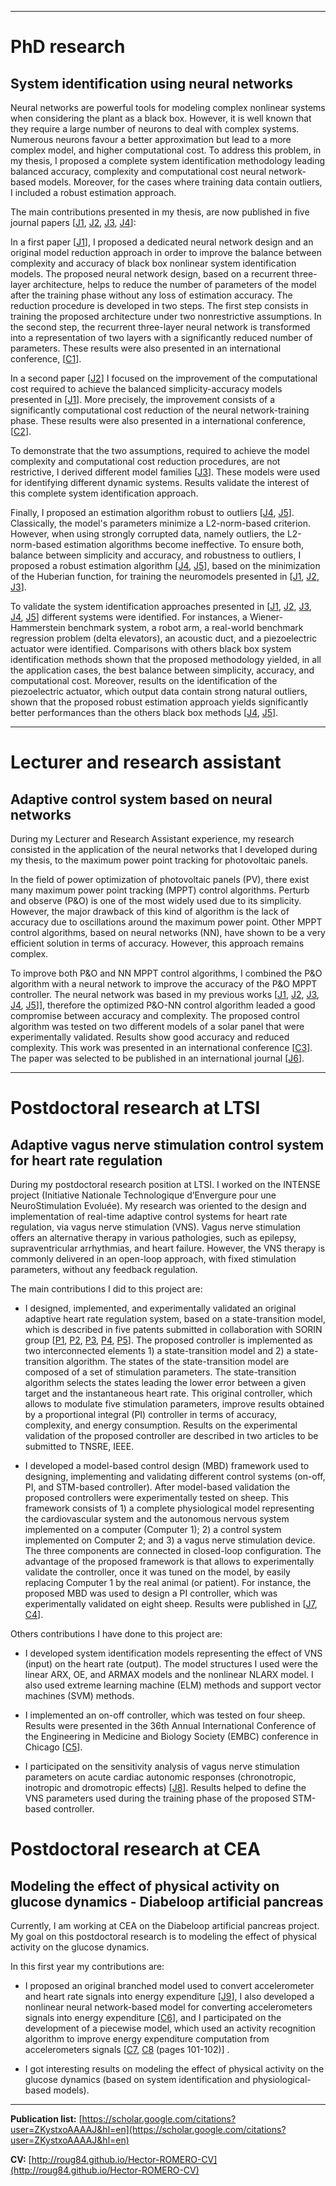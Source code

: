 
***

# **PhD research**
## System identification using neural networks

Neural networks are powerful tools for modeling complex nonlinear systems when considering the plant as a black box. However, it is well known that they require a large number of neurons to deal with complex systems. Numerous neurons favour a better approximation but lead to a more complex model, and higher computational cost. To address this problem, in my thesis, I proposed a complete system identification methodology leading balanced accuracy, complexity and computational cost neural network-based models. Moreover, for the cases where training data contain outliers, I included a robust estimation approach.  

The main contributions presented in my thesis, are now published in five journal papers [[J1](http://dx.doi.org/10.1016/j.neucom.2012.08.013), [J2](http://dx.doi.org/10.1016/j.neucom.2015.04.022), [J3](http://dx.doi.org/10.1007/s00521-014-1716-8), [J4](http://dx.doi.org/10.1115/1.4032687)]:

In a first paper [[J1](http://dx.doi.org/10.1016/j.neucom.2012.08.013)], I proposed a dedicated neural network design and an original model reduction approach in order to improve the balance between complexity and accuracy of black box nonlinear system identification models. The proposed neural network design, based on a recurrent three-layer architecture, helps to reduce the number of parameters of the model after the training phase without any loss of estimation accuracy. The reduction procedure is developed in two steps. The first step consists in training the proposed architecture under two nonrestrictive assumptions. In the second step, the recurrent three-layer neural network is transformed into a representation of two layers with a significantly reduced number of parameters. These results were also presented in an international conference, [[C1](http://dx.doi.org/10.1109/CCCA.2012.6417884)]. 

In a second paper [[J2](http://dx.doi.org/10.1016/j.neucom.2015.04.022)] I focused on the improvement of the computational cost required to achieve the balanced simplicity-accuracy models presented in [[J1](http://dx.doi.org/10.1016/j.neucom.2012.08.013)]. More precisely, the improvement consists of a significantly computational cost reduction of the neural network-training phase. These results were also presented in a international conference, [[C2](http://dx.doi.org/10.1109/CCCA.2012.6417886)].

To demonstrate that the two assumptions, required to achieve the model complexity and computational cost reduction procedures, are not restrictive, I derived different model families [[J3](http://dx.doi.org/10.1007/s00521-014-1716-8)]. These models were used for identifying different dynamic systems. Results validate the interest of this complete system identification approach.

Finally, I proposed an estimation algorithm robust to outliers [[J4](http://dx.doi.org10.1115/1.4032687), [J5](https://doi.org/10.1007/s11071-016-2733-1)]. Classically, the model's parameters minimize a L2-norm-based criterion. However, when using strongly corrupted data, namely outliers, the L2-norm-based estimation algorithms become ineffective. To ensure both, balance between simplicity and accuracy, and robustness to outliers, I proposed a robust estimation algorithm [[J4](http://dx.doi.org10.1115/1.4032687), [J5](https://doi.org/10.1007/s11071-016-2733-1)], based on the minimization of the Huberian function, for training the neuromodels presented in [[J1](http://dx.doi.org/10.1016/j.neucom.2012.08.013), [J2](http://dx.doi.org/10.1016/j.neucom.2015.04.022), [J3](http://dx.doi.org/10.1007/s00521-014-1716-8)].

To validate the system identification approaches presented in [[J1](http://dx.doi.org/10.1016/j.neucom.2012.08.013), [J2](http://dx.doi.org/10.1016/j.neucom.2015.04.022), [J3](http://dx.doi.org/10.1007/s00521-014-1716-8), [J4](http://dx.doi.org/10.1115/1.4032687), [J5](https://doi.org/10.1007/s11071-016-2733-1)] different systems were identified. For instances, a Wiener-Hammerstein benchmark system, a robot arm, a real-world benchmark regression problem (delta elevators), an acoustic duct, and a piezoelectric actuator were identified. Comparisons with others black box system identification methods shown that the proposed methodology yielded, in all the application cases, the best balance between simplicity, accuracy, and computational cost. Moreover, results on the identification of the piezoelectric actuator, which output data contain strong natural outliers, shown that the proposed robust estimation approach yields significantly better performances than the others black box methods [[J4](http://dx.doi.org10.1115/1.4032687), [J5](https://doi.org/10.1007/s11071-016-2733-1)].  

***

# **Lecturer and research assistant**
## Adaptive control system based on neural networks

During my Lecturer and Research Assistant experience, my research consisted in the application of the neural networks that I developed during my thesis, to the maximum power point tracking for photovoltaic panels. 

In the field of power optimization of photovoltaic panels (PV), there exist many maximum power point tracking (MPPT) control algorithms. Perturb and observe (P&O) is one of the most widely used due to its simplicity. However, the major drawback of this kind of algorithm is the lack of accuracy due to oscillations around the maximum power point. Other MPPT control algorithms, based on neural networks (NN), have shown to be a very efficient solution in terms of accuracy. However, this approach remains complex. 

To improve both P&O and NN MPPT control algorithms, I combined the P&O algorithm with a neural network to improve the accuracy of the P&O MPPT controller. The neural network was based in my previous works [[J1](http://dx.doi.org/10.1016/j.neucom.2012.08.013), [J2](http://dx.doi.org/10.1016/j.neucom.2015.04.022), [J3](http://dx.doi.org/10.1007/s00521-014-1716-8), [J4](http://dx.doi.org10.1115/1.4032687), [J5](https://doi.org/10.1007/s11071-016-2733-1)]], therefore the optimized P&O-NN control algorithm leaded a good compromise between accuracy and complexity. The proposed control algorithm was tested on two different models of a solar panel that were experimentally validated. Results show good accuracy and reduced complexity. This work was presented in an international conference [[C3](https://doi.org/10.1016/j.egypro.2013.11.067)]. The paper was selected to be published in an international journal [[J6](http://dx.doi.org/10.1016/j.egypro.2013.11.067)].

***

# **Postdoctoral research at LTSI**
## Adaptive vagus nerve stimulation control system for heart rate regulation

During my postdoctoral research position at LTSI. I worked on the INTENSE project (Initiative Nationale Technologique d’Envergure pour une NeuroStimulation Evoluée). My research was oriented to the design and implementation of real-time adaptive control systems for heart rate regulation, via vagus nerve stimulation (VNS). Vagus nerve stimulation offers an alternative therapy in various pathologies, such as epilepsy, supraventricular arrhythmias, and heart failure. However, the VNS therapy is commonly delivered in an open-loop approach, with fixed stimulation parameters, without any feedback regulation.

The main contributions I did to this project are: 

* I designed, implemented, and experimentally validated an original adaptive heart rate regulation system, based on a state-transition model, which is described in five patents submitted in collaboration with SORIN group [[P1](https://www.google.com/patents/US20160375252), [P2](https://www.google.com/patents/US20160375249), [P3](https://www.google.com/patents/US20160375251), [P4](https://www.google.com/patents/US20160375250), [P5](https://www.google.com/patents/US20160022997)]. The proposed controller is implemented as two interconnected elements 1) a state-transition model and 2) a state-transition algorithm. The states of the state-transition model are composed of a set of stimulation parameters. The state-transition algorithm selects the states leading the lower error between a given target and the instantaneous heart rate. This original controller, which allows to modulate five stimulation parameters, improve results obtained by a proportional integral (PI) controller in terms of accuracy, complexity, and energy consumption. Results on the experimental validation of the proposed controller are described in two articles to be submitted to TNSRE, IEEE.   

* I developed a model-based control design (MBD) framework used to designing, implementing and validating different control systems (on-off, PI, and STM-based controller). After model-based validation the proposed controllers were experimentally tested on sheep. This framework consists of 1) a complete physiological model representing the cardiovascular system and the autonomous nervous system implemented on a computer (Computer 1); 2) a control system implemented on Computer 2; and 3) a vagus nerve stimulation device. The three components are connected in closed-loop configuration. The advantage of the proposed framework is that allows to experimentally validate the controller, once it was tuned on the model, by easily replacing Computer 1 by the real animal (or patient). For instance, the proposed MBD was used to design a PI controller, which was experimentally validated on eight sheep. Results were published in [[J7](http://dx.doi.org/10.1109/TBME.2015.2498878), [C4](http://dx.doi.org/10.1109/NER.2015.7146659)]. 

Others contributions I have done to this project are:

* I developed system identification models representing the effect of VNS (input) on the heart rate (output). The model structures I used were the linear ARX, OE, and ARMAX models and the nonlinear NLARX model. I also used extreme learning machine (ELM) methods and support vector machines (SVM) methods.

* I implemented an on-off controller, which was tested on four sheep. Results were presented in the 36th Annual International Conference of the Engineering in Medicine and Biology Society (EMBC) conference in Chicago [[C5](http://dx.doi.org/10.1109/EMBC.2014.6945060)].  

* I participated on the sensitivity analysis of vagus nerve stimulation parameters on acute cardiac autonomic responses (chronotropic,
inotropic and dromotropic effects) [[J8](https://pdfs.semanticscholar.org/1484/bd8de1812e3189c8ea8a5e62c7e8cb5791d8.pdf)]. Results helped to define the VNS parameters used during the training phase of the proposed STM-based controller.

# **Postdoctoral research at CEA**
## Modeling the effect of physical activity on glucose dynamics - Diabeloop artificial pancreas

Currently, I am working at CEA on the Diabeloop artificial pancreas project. My goal on this postdoctoral research is to modeling the effect of physical activity on the glucose dynamics.

In this first year my contributions are:

* I proposed an original branched model used to convert accelerometer and heart rate signals into energy expenditure [[J9](https://doi.org/10.1088/1361-6579/aa7cdf)], I also developed a nonlinear neural network-based model for converting accelerometers signals into energy expenditure [[C6](http://online.liebertpub.com/doi/full/10.1089/dia.2017.2525.abstracts)], and I participated on the development of a piecewise model, which used an activity recognition algorithm to improve energy expenditure computation from accelerometers signals [[C7](https://doi.org/10.1016/S1262-3636(17)30401-9), [C8](https://ismpb.org/wp-content/uploads/2017/06/ICAMPAM2017AbstractBookletWebFINAL.pdf) (pages 101-102)] .

* I got interesting results on modeling the effect of physical activity on the glucose dynamics (based on system identification and physiological-based models).  

***

**Publication list:** [https://scholar.google.com/citations?user=ZKystxoAAAAJ&hl=en](https://scholar.google.com/citations?user=ZKystxoAAAAJ&hl=en)

**CV:** [http://roug84.github.io/Hector-ROMERO-CV](http://roug84.github.io/Hector-ROMERO-CV)
